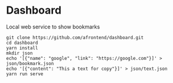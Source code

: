 # Dashboard
Local web service to show bookmarks

```
git clone https://github.com/afrontend/dashboard.git
cd dashboard
yarn install
mkdir json
echo '[{"name": "google", "link": "https://google.com"}]' > json/bookmark.json
echo '[{"content": "This a text for copy"}]' > json/text.json
yarn run serve
```
